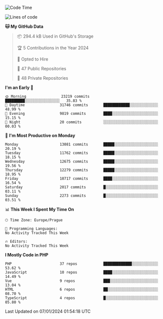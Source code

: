 <!--START_SECTION:waka-->
![Code Time](http://img.shields.io/badge/Code%20Time-1%2C583%20hrs%2058%20mins-blue)

![Lines of code](https://img.shields.io/badge/From%20Hello%20World%20I%27ve%20Written-20.6%20million%20lines%20of%20code-blue)

**🐱 My GitHub Data** 

> 📦 294.4 kB Used in GitHub's Storage 
 > 
> 🏆 5 Contributions in the Year 2024
 > 
> 💼 Opted to Hire
 > 
> 📜 47 Public Repositories 
 > 
> 🔑 48 Private Repositories 
 > 
**I'm an Early 🐤** 

```text
🌞 Morning                23219 commits       █████████░░░░░░░░░░░░░░░░   35.83 % 
🌆 Daytime                31746 commits       ████████████░░░░░░░░░░░░░   48.99 % 
🌃 Evening                9819 commits        ████░░░░░░░░░░░░░░░░░░░░░   15.15 % 
🌙 Night                  20 commits          ░░░░░░░░░░░░░░░░░░░░░░░░░   00.03 % 
```
📅 **I'm Most Productive on Monday** 

```text
Monday                   13081 commits       █████░░░░░░░░░░░░░░░░░░░░   20.19 % 
Tuesday                  11762 commits       █████░░░░░░░░░░░░░░░░░░░░   18.15 % 
Wednesday                12675 commits       █████░░░░░░░░░░░░░░░░░░░░   19.56 % 
Thursday                 12279 commits       █████░░░░░░░░░░░░░░░░░░░░   18.95 % 
Friday                   10717 commits       ████░░░░░░░░░░░░░░░░░░░░░   16.54 % 
Saturday                 2017 commits        █░░░░░░░░░░░░░░░░░░░░░░░░   03.11 % 
Sunday                   2273 commits        █░░░░░░░░░░░░░░░░░░░░░░░░   03.51 % 
```


📊 **This Week I Spent My Time On** 

```text
🕑︎ Time Zone: Europe/Prague

💬 Programming Languages: 
No Activity Tracked This Week

🔥 Editors: 
No Activity Tracked This Week
```

**I Mostly Code in PHP** 

```text
PHP                      37 repos            █████████████░░░░░░░░░░░░   53.62 % 
JavaScript               10 repos            ████░░░░░░░░░░░░░░░░░░░░░   14.49 % 
Vue                      9 repos             ███░░░░░░░░░░░░░░░░░░░░░░   13.04 % 
HTML                     6 repos             ██░░░░░░░░░░░░░░░░░░░░░░░   08.70 % 
TypeScript               4 repos             █░░░░░░░░░░░░░░░░░░░░░░░░   05.80 % 
```




 Last Updated on 07/01/2024 01:54:18 UTC
<!--END_SECTION:waka-->
<!--
**AlexKratky/AlexKratky** is a ✨ _special_ ✨ repository because its `README.md` (this file) appears on your GitHub profile.

Here are some ideas to get you started:

- 🔭 I’m currently working on ...
- 🌱 I’m currently learning ...
- 👯 I’m looking to collaborate on ...
- 🤔 I’m looking for help with ...
- 💬 Ask me about ...
- 📫 How to reach me: ...
- 😄 Pronouns: ...
- ⚡ Fun fact: ...
-->
